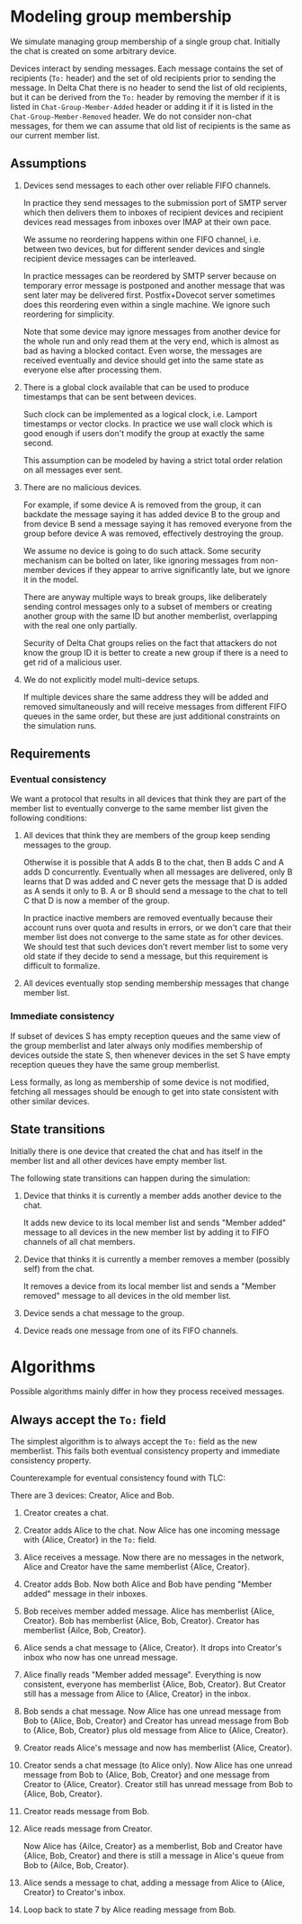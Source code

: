 # Modeling group membership

We simulate managing group membership
of a single group chat.
Initially the chat is created on some
arbitrary device.

Devices interact by sending messages.
Each message contains the set of recipients
(`To:` header) and the set of old recipients prior to sending the message.
In Delta Chat there is no header to send the list of old recipients,
but it can be derived from the `To:` header
by removing the member if it is listed in `Chat-Group-Member-Added` header
or adding it if it is listed in the `Chat-Group-Member-Removed` header.
We do not consider non-chat messages,
for them we can assume that old list of recipients is the same
as our current member list.

## Assumptions

1. Devices send messages to each other over reliable FIFO channels.

   In practice they send messages to the submission port of SMTP server
   which then delivers them to inboxes of recipient devices
   and recipient devices read messages from inboxes over IMAP at their own pace.

   We assume no reordering happens within one FIFO channel,
   i.e. between two devices, but for different sender devices
   and single recipient device messages can be interleaved.

   In practice messages can be reordered by SMTP server
   because on temporary error message is postponed
   and another message that was sent later may be delivered first.
   Postfix+Dovecot server sometimes does this reordering even within
   a single machine. We ignore such reordering for simplicity.

   Note that some device may ignore messages from another device
   for the whole run and only read them at the very end,
   which is almost as bad as having a blocked contact.
   Even worse, the messages are received eventually
   and device should get into the same state as everyone else
   after processing them.

2. There is a global clock available
   that can be used to produce timestamps that can be
   sent between devices.

   Such clock can be implemented as a logical clock,
   i.e. Lamport timestamps or vector clocks.
   In practice we use wall clock
   which is good enough if users don't
   modify the group at exactly the same second.

   This assumption can be modeled by
   having a strict total order relation
   on all messages ever sent.

3. There are no malicious devices.

   For example, if some device A is removed from the group,
   it can backdate the message saying it has added device B to the group
   and from device B send a message saying it has removed everyone from the group
   before device A was removed, effectively destroying the group.

   We assume no device is going to do such attack.
   Some security mechanism can be bolted on later,
   like ignoring messages from non-member devices
   if they appear to arrive significantly late,
   but we ignore it in the model.

   There are anyway multiple ways to break groups,
   like deliberately
   sending control messages only to a subset of members
   or creating another group with the same ID
   but another memberlist, overlapping with the real one
   only partially.

   Security of Delta Chat groups relies on the fact
   that attackers do not know the group ID
   it is better to create a new group if there is
   a need to get rid of a malicious user.

4. We do not explicitly model multi-device setups.

   If multiple devices share the same address
   they will be added and removed simultaneously
   and will receive messages from different FIFO queues
   in the same order,
   but these are just additional constraints on the simulation runs.

## Requirements

### Eventual consistency

We want a protocol that results
in all devices that think they are part of the member list
to eventually converge to the same member list
given the following conditions:

1. All devices that think they are members of the group
   keep sending messages to the group.

   Otherwise it is possible that
   A adds B to the chat,
   then B adds C and A adds D concurrently.
   Eventually when all messages are delivered,
   only B learns that D was added
   and C never gets the message that D is added as A sends it only to B.
   A or B should send a message to the chat
   to tell C that D is now a member of the group.

   In practice inactive members are removed eventually
   because their account runs over quota and results in errors,
   or we don't care that their member list
   does not converge to the same state as for other devices.
   We should test that such devices don't revert
   member list to some very old state if they decide
   to send a message, but this requirement is difficult to formalize.

2. All devices eventually stop sending membership messages that change member list.

### Immediate consistency

If subset of devices S has empty reception queues
and the same view of the group memberlist
and later always only modifies membership of devices outside the state S,
then whenever devices in the set S have empty reception queues
they have the same group memberlist.

Less formally, as long as membership of some device is not modified,
fetching all messages should be enough to get into state consistent
with other similar devices.

## State transitions

Initially there is one device
that created the chat and has itself in the member list
and all other devices have empty member list.

The following state transitions can happen during the simulation:

1. Device that thinks it is currently a member
   adds another device to the chat.

   It adds new device to its local member list
   and sends "Member added" message
   to all devices in the new member list
   by adding it to FIFO channels of all chat members.

2. Device that thinks it is currently a member
   removes a member (possibly self) from the chat.

   It removes a device from its local member list
   and sends a "Member removed" message
   to all devices in the old member list.

3. Device sends a chat message to the group.

4. Device reads one message from one of its FIFO channels.

# Algorithms

Possible algorithms
mainly differ in how they process
received messages.

## Always accept the `To:` field

The simplest algorithm is to always accept the `To:` field as the new memberlist.
This fails both eventual consistency property and immediate consistency property.

Counterexample for eventual consistency found with TLC:

There are 3 devices:
Creator, Alice and Bob.

1. Creator creates a chat.
2. Creator adds Alice to the chat.
   Now Alice has one incoming message with {Alice, Creator} in the `To:` field.
3. Alice receives a message.
   Now there are no messages in the network,
   Alice and Creator have the same memberlist {Alice, Creator}.
4. Creator adds Bob.
   Now both Alice and Bob have pending "Member added" message
   in their inboxes.
5. Bob receives member added message.
   Alice has memberlist {Alice, Creator}.
   Bob has memberlist {Alice, Bob, Creator}.
   Creator has memberlist {Ailce, Bob, Creator}.
6. Alice sends a chat message to {Alice, Creator}.
   It drops into Creator's inbox who now has one unread message.
7. Alice finally reads "Member added message".
   Everything is now consistent,
   everyone has memberlist {Alice, Bob, Creator}.
   But Creator still has a message from Alice
   to {Alice, Creator} in the inbox.
8. Bob sends a chat message.
   Now Alice has one unread message
   from Bob to {Alice, Bob, Creator}
   and Creator has unread message
   from Bob to {Alice, Bob, Creator}
   plus old message from Alice to {Alice, Creator}.
9. Creator reads Alice's message
   and now has memberlist {Alice, Creator}.
10. Creator sends a chat message
    (to Alice only).
    Now Alice has one unread message from Bob
    to {Alice, Bob, Creator}
    and one message from Creator to {Alice, Creator}.
    Creator still has unread message from Bob
    to {Alice, Bob, Creator}.
11. Creator reads message from Bob.
12. Alice reads message from Creator.

    Now Alice has {Ailce, Creator}
    as a memberlist,
    Bob and Creator have {Alice, Bob, Creator}
    and there is still a message
    in Alice's queue from Bob
    to {Ailce, Bob, Creator}.
13. Alice sends a message to chat,
    adding a message from Alice
    to {Alice, Creator}
    to Creator's inbox.
14. Loop back to state 7
    by Alice reading message from Bob.
